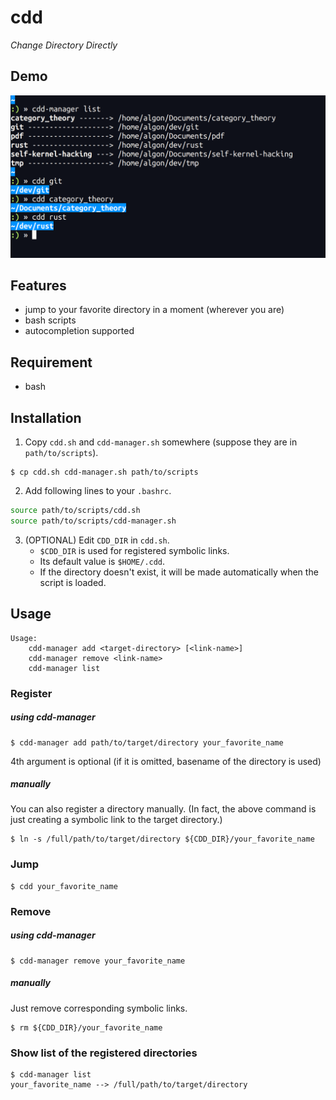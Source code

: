 # cdd

*Change Directory Directly*

## Demo

![Demo image](demo.png)

## Features

- jump to your favorite directory in a moment (wherever you are)
- bash scripts
- autocompletion supported

## Requirement

- bash

## Installation

1. Copy `cdd.sh` and `cdd-manager.sh` somewhere (suppose they are in `path/to/scripts`).
```
$ cp cdd.sh cdd-manager.sh path/to/scripts
```

2. Add following lines to your `.bashrc`.
```sh
source path/to/scripts/cdd.sh
source path/to/scripts/cdd-manager.sh
```

3. (OPTIONAL) Edit `CDD_DIR` in `cdd.sh`.
    - `$CDD_DIR` is used for registered symbolic links.
    - Its default value is `$HOME/.cdd`.
    - If the directory doesn't exist, it will be made automatically when the script is loaded.

## Usage

```
Usage:
    cdd-manager add <target-directory> [<link-name>]
    cdd-manager remove <link-name>
    cdd-manager list
```

### Register

##### using cdd-manager
```
$ cdd-manager add path/to/target/directory your_favorite_name
```
4th argument is optional (if it is omitted, basename of the directory is used)

##### manually
You can also register a directory manually.
(In fact, the above command is just creating a symbolic link to the target directory.)
```
$ ln -s /full/path/to/target/directory ${CDD_DIR}/your_favorite_name
```

### Jump
```
$ cdd your_favorite_name
```

### Remove
##### using cdd-manager
```
$ cdd-manager remove your_favorite_name
```

##### manually
Just remove corresponding symbolic links.
```
$ rm ${CDD_DIR}/your_favorite_name
```

### Show list of the registered directories
```
$ cdd-manager list
your_favorite_name --> /full/path/to/target/directory
```


